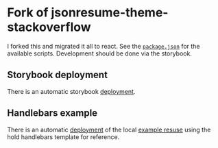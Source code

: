 # Fork of jsonresume-theme-stackoverflow

I forked this and migrated it all to react. See the [`package.json`](./package.json) for the available scripts. Development should be done via the storybook.

## Storybook deployment

There is an automatic storybook [deployment](https://sb-stackoverflow-jsonresume-theme.netlify.app/).

## Handlebars example

There is an automatic [deployment]() of the local [example resuse](./src/storyResume.json) using the hold handlebars template for reference.
